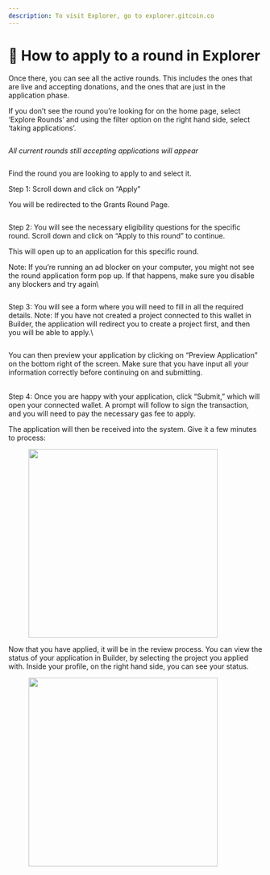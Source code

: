 ```yaml
---
description: To visit Explorer, go to explorer.gitcoin.co
---
```


# 📃 How to apply to a round in Explorer

Once there, you can see all the active rounds. This includes the ones that are live and accepting donations, and the ones that are just in the application phase.

If you don’t see the round you’re looking for on the home page, select ‘Explore Rounds’ and using the filter option on the right hand side, select ‘taking applications’.

<figure><img src="https://lh7-us.googleusercontent.com/i8bDzaAUoAg-4T2HxGZwMs6nAZO0Uuo3NRCqLQV6JY0_DvCn_x7yUWVWDg67g0KX8eGSb-DCgGlSdtvUbzTz3ui7zrrRWHnSxYDD5ZXap3aymOrF4xpoHunspQK_VsoQuI0ycIuW4YiL4hB3fbIkOv8" alt=""><figcaption></figcaption></figure>

_All current rounds still accepting applications will appear_

<figure><img src="https://lh7-us.googleusercontent.com/dPrCmYXS744_92w0XI9BkADBCCR_q9w8wbJi9nH3nRjqI6WQ-o_jq3Z350zTdT9PNN9upvB71RHB82batLyniSC2VpGN1FgGj0JI31V2YvvtmfoiCAWCBGhq5c_f8UXIJAcETdrHQtcUV0fcbH8AHqc" alt=""><figcaption></figcaption></figure>

Find the round you are looking to apply to and select it.&#x20;

Step 1: Scroll down and click on “Apply”

You will be redirected to the Grants Round Page.&#x20;

<figure><img src="https://lh7-us.googleusercontent.com/bomhucE_jwYVJ2mW75-Fz2qxPhfztH6JAsBE56AzSk6h7YRxoXkGu_owGv4Q7ib_mKrauntd15tuH-tWWW64IzuV3NfEDI_cVslzSz9c8TyiVRRM1fhXkiGRCwZq1fpDUNfEQa0YZ07oQQQ_shu_YFM" alt=""><figcaption></figcaption></figure>

Step 2: You will see the necessary eligibility questions for the specific round. Scroll down and click on “Apply to this round” to continue.

This will open up to an application for this specific round.

Note: If you’re running an ad blocker on your computer, you might not see the round application form pop up. If that happens, make sure you disable any blockers and try again\


<figure><img src="https://lh7-us.googleusercontent.com/5aD3AthFoiRRXXUUPhQHUMt9RSzJs7UIpsaYLR_7EDR08MnJrwNhsAPSNz-pJqGjhQMdmDCINvklN-VlugZ520WlE4FFafOTzcKz7xW9jWD4W8fXThM5OMf39kFA9w2eoHsnALqFff8GRddZgD6j-dU" alt=""><figcaption></figcaption></figure>

Step 3: You will see a form where you will need to fill in all the required details. Note: If you have not created a project connected to this wallet in Builder, the application will redirect you to create a project first, and then you will be able to apply.\


<figure><img src="https://lh7-us.googleusercontent.com/59eGDJNvsTxz0XK8gWdqcTWmaLkGrtBqo7BCknGvgj4U2wdz3Si16LtqBYUo11DxrOGEfF5ChWY5w6O40nibF5oh1p9M0YSn3iiEqeoqJrY6xSnUIzytWIo_Diw6vQJpoICxTDIpZNGPo72mB7_O-0Q" alt=""><figcaption></figcaption></figure>

You can then preview your application by clicking on “Preview Application” on the bottom right of the screen. Make sure that you have input all your information correctly before continuing on and submitting.

\
Step 4: Once you are happy with your application, click “Submit,” which will open your connected wallet. A prompt will follow to sign the transaction, and you will need to pay the necessary gas fee to apply.

The application will then be received into the system. Give it a few minutes to process:

<figure><img src="https://lh7-us.googleusercontent.com/G8DOH2sPIVupy0v6RuMoN5RHuf__3SjHXwp5-zYv5LyE5nY1DVY1ips-VHmZm7jQvtUaHQpFqdWTiuTyW0cF_q4XniP6pLwNsk0nVu1njGH79KiVqfUK6-ooi8nxRRmuHVT4oMbItvQ0BiWx9X-zqSA" alt="" width="375"><figcaption></figcaption></figure>

Now that you have applied, it will be in the review process. You can view the status of your application in Builder, by selecting the project you applied with. Inside your profile, on the right hand side, you can see your status.&#x20;

<figure><img src="https://lh7-us.googleusercontent.com/4HmQrfk8YwPpH6WWdA9R2Hcb8DLQYskv0-SqMZXxm8pbzcxAqNpfubkiwN_xYrxWGamA0FsuiJ9hMpD2rpfiy5XZt3k39g2KzSrpEXpG_SewO7Oqd23Mr_AQSCjgMv1HMSMo35brLmlQg7t6NDI-AHE" alt="" width="375"><figcaption></figcaption></figure>
